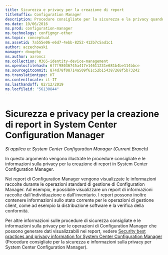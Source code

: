 ```yaml
---
title: Sicurezza e privacy per la creazione di report
titleSuffix: Configuration Manager
description: Procedure consigliate per la sicurezza e la privacy quando si usa la funzionalità di creazione di report in Configuration Manager.
ms.date: 10/06/2016
ms.prod: configuration-manager
ms.technology: configmgr-other
ms.topic: conceptual
ms.assetid: 7a555e06-e6d7-4ebb-8252-412b7c5ad1c1
author: aczechowski
manager: dougeby
ms.author: aaroncz
ms.collection: M365-identity-device-management
ms.openlocfilehash: 6f7f98036745a417e14611231e681b4be114bbce
ms.sourcegitcommit: 874d78f08714a509f61c52b154387268f5b73242
ms.translationtype: HT
ms.contentlocale: it-IT
ms.lasthandoff: 02/12/2019
ms.locfileid: "56130844"
---
```

# <a name="security-and-privacy-for-reporting-in-system-center-configuration-manager"></a>Sicurezza e privacy per la creazione di report in System Center Configuration Manager

*Si applica a: System Center Configuration Manager (Current Branch)*

In questo argomento vengono illustrate le procedure consigliate e le informazioni sulla privacy per la creazione di report in System Center Configuration Manager.  

 Nei report di Configuration Manager vengono visualizzate le informazioni raccolte durante le operazioni standard di gestione di Configuration Manager. Ad esempio, è possibile visualizzare un report di informazioni raccolte dall'individuazione o dall'inventario. I report possono inoltre contenere informazioni sullo stato corrente per le operazioni di gestione client, come ad esempio la distribuzione software e la verifica della conformità.  

 Per altre informazioni sulle procedure di sicurezza consigliate e le informazioni sulla privacy per le operazioni di Configuration Manager che possono generare dati visualizzabili nei report, vedere [Security best practices and privacy information for System Center Configuration Manager](../../plan-design/security/security-best-practices-and-privacy-information.md) (Procedure consigliate per la sicurezza e informazioni sulla privacy per System Center Configuration Manager).  
